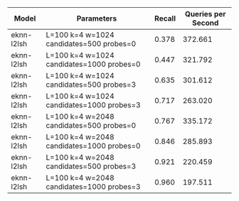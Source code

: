 |Model|Parameters|Recall|Queries per Second|
|---|---|---|---|
|eknn-l2lsh|L=100 k=4 w=1024 candidates=500 probes=0|0.378|372.661|
|eknn-l2lsh|L=100 k=4 w=1024 candidates=1000 probes=0|0.447|321.792|
|eknn-l2lsh|L=100 k=4 w=1024 candidates=500 probes=3|0.635|301.612|
|eknn-l2lsh|L=100 k=4 w=1024 candidates=1000 probes=3|0.717|263.020|
|eknn-l2lsh|L=100 k=4 w=2048 candidates=500 probes=0|0.767|335.172|
|eknn-l2lsh|L=100 k=4 w=2048 candidates=1000 probes=0|0.846|285.893|
|eknn-l2lsh|L=100 k=4 w=2048 candidates=500 probes=3|0.921|220.459|
|eknn-l2lsh|L=100 k=4 w=2048 candidates=1000 probes=3|0.960|197.511|
